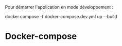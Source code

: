 Pour démarrer l'application en mode développement :

docker compose -f docker-compose.dev.yml up --build
# Docker-compose
